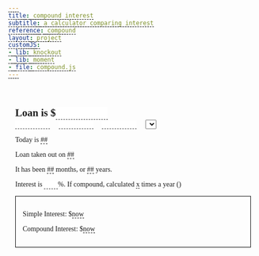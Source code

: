 ```yaml
---
title: compound interest
subtitle: a calculator comparing interest
reference: compound
layout: project
customJS:
- lib: knockout
- lib: moment
- file: compound.js
---
```

<style>
@import url(http://fonts.googleapis.com/css?family=Prata);
* {
    margin: 0;
    padding: 0;
}
body {
    font-family: 'Prata', serif;
}
section {
    padding: 1em;
}
span {
    border-bottom: 1px dashed black;
}
input {
    border: none;
    border-bottom: 1px dashed #333;
    font-family: 'Prata', serif;
    font-size: 1em;
    max-width: 5em;
}
input:focus {
    outline: none;
    border-bottom: 1px solid #111;
}
input.percent {
    width: 2em;
}
input.date {
    margin-right: 1em;
}
input.date:after {
    content: "/";
}
.winner {
    color: #94e515;
}
p {
    margin: 1em 0;
}
.interest__detail {
    border: 1px solid black;
    padding: 1em;
}
label {
    color: #ccc;
    display: block;
    float: right;
}
</style>

<section>
<h1>Loan is $<input id="test" data-bind="value: amount, valueUpdate: 'afterkeydown'" /></h1>

<input class="date month" data-bind="value: chooseMonth, valueUpdate: 'afterkeydown'" />
<input class="date day" data-bind="value: chooseDay, valueUpdate: 'afterkeydown'" />
<input class="date year" data-bind="value: chooseYear, valueUpdate: 'afterkeydown'" />
<select data-bind="options: choices, optionsText: 'name', value: $root.compound"></select>

<p>Today is <span data-bind="text: moment">##</span></p>
<p>Loan taken out on <span data-bind="text: dateLoan">##</span></p>
<p>It has been <span data-bind="text: monthsSince, valueUpdate: 'afterkeydown'">##</span> months, or <span data-bind="text: years, valueUpdate: 'afterkeydown'">##</span> years.</p>
<p>Interest is <input class="percent" data-bind="value: displayRate, valueUpdate: 'afterkeydown'" />%. If compound, calculated 
<!-- ko with: compound -->	<span data-bind="text: period">x</span> times a year (<span data-bind="text: name"></span>)<!-- /ko -->
</p>




<div class="interest__detail">
<p>Simple Interest: $<span data-bind="text: simplenow, css: { winner: simplenow() > compoundnow() }">now</span></p>
<p>Compound Interest: $<span data-bind="text: compoundnow, css: { winner: compoundnow() > simplenow() }">now</span></p>

<!--  <p>SPP: $<span data-bind="text: (simplenow() / monthsToPay()), css: { winner: simplenow() > compoundnow() }">now</span> over <span data-bind="text: monthsToPay"></span> months</p>
<p>CPP: $<span data-bind="text: (compoundnow() / monthsToPay()), css: { winner: compoundnow() > simplenow() }">now</span></p> -->
</div>


</section>